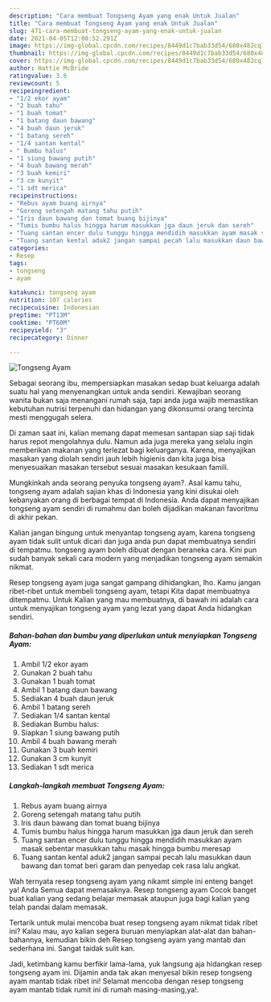 ```yaml
---
description: "Cara membuat Tongseng Ayam yang enak Untuk Jualan"
title: "Cara membuat Tongseng Ayam yang enak Untuk Jualan"
slug: 471-cara-membuat-tongseng-ayam-yang-enak-untuk-jualan
date: 2021-04-05T12:08:52.291Z
image: https://img-global.cpcdn.com/recipes/8449d1c7bab33d54/680x482cq70/tongseng-ayam-foto-resep-utama.jpg
thumbnail: https://img-global.cpcdn.com/recipes/8449d1c7bab33d54/680x482cq70/tongseng-ayam-foto-resep-utama.jpg
cover: https://img-global.cpcdn.com/recipes/8449d1c7bab33d54/680x482cq70/tongseng-ayam-foto-resep-utama.jpg
author: Hattie McBride
ratingvalue: 3.6
reviewcount: 5
recipeingredient:
- "1/2 ekor ayam"
- "2 buah tahu"
- "1 buah tomat"
- "1 batang daun bawang"
- "4 buah daun jeruk"
- "1 batang sereh"
- "1/4 santan kental"
- " Bumbu halus"
- "1 siung bawang putih"
- "4 buah bawang merah"
- "3 buah kemiri"
- "3 cm kunyit"
- "1 sdt merica"
recipeinstructions:
- "Rebus ayam buang airnya"
- "Goreng setengah matang tahu putih"
- "Iris daun bawang dan tomat buang bijinya"
- "Tumis bumbu halus hingga harum masukkan jga daun jeruk dan sereh"
- "Tuang santan encer dulu tunggu hingga mendidih masukkan ayam masak sebentar masukkan tahu masak hingga bumbu meresap"
- "Tuang santan kental aduk2 jangan sampai pecah lalu masukkan daun bawang dan tomat beri garam dan penyedap cek rasa lalu angkat."
categories:
- Resep
tags:
- tongseng
- ayam

katakunci: tongseng ayam 
nutrition: 107 calories
recipecuisine: Indonesian
preptime: "PT13M"
cooktime: "PT60M"
recipeyield: "3"
recipecategory: Dinner

---
```



![Tongseng Ayam](https://img-global.cpcdn.com/recipes/8449d1c7bab33d54/680x482cq70/tongseng-ayam-foto-resep-utama.jpg)

Sebagai seorang ibu, mempersiapkan masakan sedap buat keluarga adalah suatu hal yang menyenangkan untuk anda sendiri. Kewajiban seorang  wanita bukan saja menangani rumah saja, tapi anda juga wajib memastikan kebutuhan nutrisi terpenuhi dan hidangan yang dikonsumsi orang tercinta mesti menggugah selera.

Di zaman  saat ini, kalian memang dapat memesan santapan siap saji tidak harus repot mengolahnya dulu. Namun ada juga mereka yang selalu ingin memberikan makanan yang terlezat bagi keluarganya. Karena, menyajikan masakan yang diolah sendiri jauh lebih higienis dan kita juga bisa menyesuaikan masakan tersebut sesuai masakan kesukaan famili. 



Mungkinkah anda seorang penyuka tongseng ayam?. Asal kamu tahu, tongseng ayam adalah sajian khas di Indonesia yang kini disukai oleh kebanyakan orang di berbagai tempat di Indonesia. Anda dapat menyajikan tongseng ayam sendiri di rumahmu dan boleh dijadikan makanan favoritmu di akhir pekan.

Kalian jangan bingung untuk menyantap tongseng ayam, karena tongseng ayam tidak sulit untuk dicari dan juga anda pun dapat membuatnya sendiri di tempatmu. tongseng ayam boleh dibuat dengan beraneka cara. Kini pun sudah banyak sekali cara modern yang menjadikan tongseng ayam semakin nikmat.

Resep tongseng ayam juga sangat gampang dihidangkan, lho. Kamu jangan ribet-ribet untuk membeli tongseng ayam, tetapi Kita dapat membuatnya ditempatmu. Untuk Kalian yang mau membuatnya, di bawah ini adalah cara untuk menyajikan tongseng ayam yang lezat yang dapat Anda hidangkan sendiri.

<!--inarticleads1-->

##### Bahan-bahan dan bumbu yang diperlukan untuk menyiapkan Tongseng Ayam:

1. Ambil 1/2 ekor ayam
1. Gunakan 2 buah tahu
1. Gunakan 1 buah tomat
1. Ambil 1 batang daun bawang
1. Sediakan 4 buah daun jeruk
1. Ambil 1 batang sereh
1. Sediakan 1/4 santan kental
1. Sediakan  Bumbu halus:
1. Siapkan 1 siung bawang putih
1. Ambil 4 buah bawang merah
1. Gunakan 3 buah kemiri
1. Gunakan 3 cm kunyit
1. Sediakan 1 sdt merica




<!--inarticleads2-->

##### Langkah-langkah membuat Tongseng Ayam:

1. Rebus ayam buang airnya
1. Goreng setengah matang tahu putih
1. Iris daun bawang dan tomat buang bijinya
1. Tumis bumbu halus hingga harum masukkan jga daun jeruk dan sereh
1. Tuang santan encer dulu tunggu hingga mendidih masukkan ayam masak sebentar masukkan tahu masak hingga bumbu meresap
1. Tuang santan kental aduk2 jangan sampai pecah lalu masukkan daun bawang dan tomat beri garam dan penyedap cek rasa lalu angkat.




Wah ternyata resep tongseng ayam yang nikamt simple ini enteng banget ya! Anda Semua dapat memasaknya. Resep tongseng ayam Cocok banget buat kalian yang sedang belajar memasak ataupun juga bagi kalian yang telah pandai dalam memasak.

Tertarik untuk mulai mencoba buat resep tongseng ayam nikmat tidak ribet ini? Kalau mau, ayo kalian segera buruan menyiapkan alat-alat dan bahan-bahannya, kemudian bikin deh Resep tongseng ayam yang mantab dan sederhana ini. Sangat taidak sulit kan. 

Jadi, ketimbang kamu berfikir lama-lama, yuk langsung aja hidangkan resep tongseng ayam ini. Dijamin anda tak akan menyesal bikin resep tongseng ayam mantab tidak ribet ini! Selamat mencoba dengan resep tongseng ayam mantab tidak rumit ini di rumah masing-masing,ya!.

